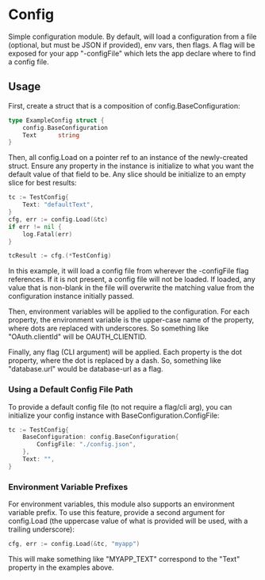 # Config

Simple configuration module.  By default, will load a configuration from a file (optional, but must be JSON if 
provided), env vars, then flags.  A flag will be exposed for your app "-configFile" which lets the app declare where to 
find a config file.

## Usage

First, create a struct that is a composition of config.BaseConfiguration:

```go
type ExampleConfig struct {
	config.BaseConfiguration
	Text      string
}
```

Then, all config.Load on a pointer ref to an instance of the newly-created struct.  Ensure any property in the instance 
is initialize to what you want the default value of that field to be.  Any slice should be initialize to an empty slice
for best results:

```go
tc := TestConfig{
    Text: "defaultText",
}
cfg, err := config.Load(&tc)
if err != nil {
    log.Fatal(err)
}

tcResult := cfg.(*TestConfig)
```

In this example, it will load a config file from wherever the -configFile flag references.  If it is not
present, a config file will not be loaded.  If loaded, any value that is non-blank in the file will overwrite 
the matching value from the configuration instance initially passed.

Then, environment variables will be applied to the configuration.  For each property, the environment variable is
the upper-case name of the property, where dots are replaced with underscores.  So something like "OAuth.clientId" will 
be OAUTH_CLIENTID.

Finally, any flag (CLI argument) will be applied.  Each property is the dot property, where the dot is replaced by a 
dash.  So, something like "database.url" would be database-url as a flag.

### Using a Default Config File Path

To provide a default config file (to not require a flag/cli arg), you can initialize your config instance with
BaseConfiguration.ConfigFile:

```go
tc := TestConfig{
    BaseConfiguration: config.BaseConfiguration{
        ConfigFile: "./config.json",
    },
    Text: "",
}
```

### Environment Variable Prefixes

For environment variables, this module also supports an environment variable prefix.  To use this feature, provide
a second argument for config.Load (the uppercase value of what is provided will be used, with a trailing underscore):

```go
cfg, err := config.Load(&tc, "myapp")
```

This will make something like "MYAPP_TEXT" correspond to the "Text" property in the examples above.
